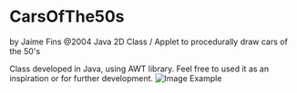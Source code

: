 # CarsOfThe50s
by Jaime Fins
@2004
Java 2D Class / Applet to procedurally draw cars of the 50's

Class developed in Java, using AWT library.
Feel free to used it as an inspiration or for further development.
![Image Example](https://cdnb.artstation.com/p/assets/images/images/019/942/947/large/jaime-fins-31869242149447-57c2c6b39cd71.jpg?1565691076)
